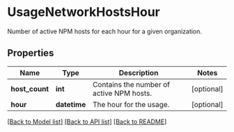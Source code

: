# UsageNetworkHostsHour

Number of active NPM hosts for each hour for a given organization.

## Properties

| Name           | Type         | Description                              | Notes      |
| -------------- | ------------ | ---------------------------------------- | ---------- |
| **host_count** | **int**      | Contains the number of active NPM hosts. | [optional] |
| **hour**       | **datetime** | The hour for the usage.                  | [optional] |

[[Back to Model list]](README.md#documentation-for-models) [[Back to API list]](README.md#documentation-for-api-endpoints) [[Back to README]](README.md)
